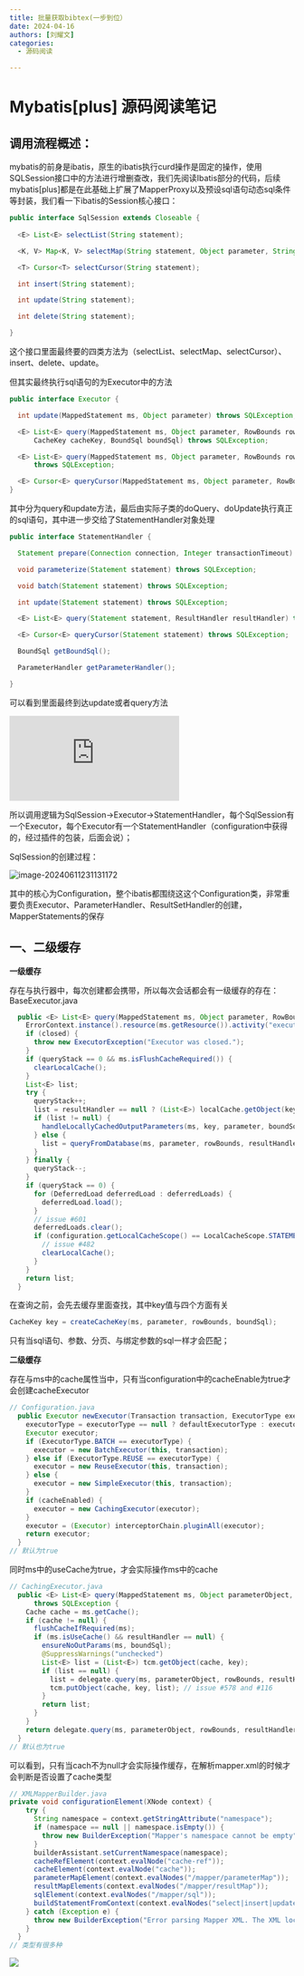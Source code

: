 ```yaml
---
title: 批量获取bibtex(一步到位）
date: 2024-04-16
authors: [刘耀文]
categories:
  - 源码阅读

---
```


# Mybatis[plus] 源码阅读笔记

## 调用流程概述：

mybatis的前身是ibatis，原生的ibatis执行curd操作是固定的操作，使用SQLSession接口中的方法进行增删查改，我们先阅读Ibatis部分的代码，后续mybatis[plus]都是在此基础上扩展了MapperProxy以及预设sql语句动态sql条件等封装，我们看一下ibatis的Session核心接口：

<!-- more -->

```java
public interface SqlSession extends Closeable {
    
  <E> List<E> selectList(String statement);

  <K, V> Map<K, V> selectMap(String statement, Object parameter, String mapKey);

  <T> Cursor<T> selectCursor(String statement);

  int insert(String statement);

  int update(String statement);

  int delete(String statement);

}

```

这个接口里面最终要的四类方法为（selectList、selectMap、selectCursor）、insert、delete、update。

但其实最终执行sql语句的为Executor中的方法

```java
public interface Executor {

  int update(MappedStatement ms, Object parameter) throws SQLException;

  <E> List<E> query(MappedStatement ms, Object parameter, RowBounds rowBounds, ResultHandler resultHandler,
      CacheKey cacheKey, BoundSql boundSql) throws SQLException;

  <E> List<E> query(MappedStatement ms, Object parameter, RowBounds rowBounds, ResultHandler resultHandler)
      throws SQLException;

  <E> Cursor<E> queryCursor(MappedStatement ms, Object parameter, RowBounds rowBounds) throws SQLException;
}
```

其中分为query和update方法，最后由实际子类的doQuery、doUpdate执行真正的sql语句，其中进一步交给了StatementHandler对象处理

```java
public interface StatementHandler {

  Statement prepare(Connection connection, Integer transactionTimeout) throws SQLException;

  void parameterize(Statement statement) throws SQLException;

  void batch(Statement statement) throws SQLException;

  int update(Statement statement) throws SQLException;

  <E> List<E> query(Statement statement, ResultHandler resultHandler) throws SQLException;

  <E> Cursor<E> queryCursor(Statement statement) throws SQLException;

  BoundSql getBoundSql();

  ParameterHandler getParameterHandler();

}
```

可以看到里面最终到达update或者query方法

![image-20240611225027427](https://raw.githubusercontent.com/liyown/pic-go/master/blog/%E6%BA%90%E7%A0%81%E9%98%85%E8%AF%BB_mybatis%5Bplus%5D.md)

所以调用逻辑为SqlSession->Executor->StatementHandler，每个SqlSession有一个Executor，每个Executor有一个StatementHandler（configuration中获得的，经过插件的包装，后面会说）；

SqlSession的创建过程：

![image-20240611231131172](https://raw.githubusercontent.com/liyown/pic-go/master/blog/image-20240611231131172.png)

其中的核心为Configuration，整个ibatis都围绕这这个Configuration类，非常重要负责Executor、ParameterHandler、ResultSetHandler的创建，MapperStatements的保存

## 一、二级缓存

**一级缓存**

存在与执行器中，每次创建都会携带，所以每次会话都会有一级缓存的存在：BaseExecutor.java

```java
  public <E> List<E> query(MappedStatement ms, Object parameter, RowBounds rowBounds, ResultHandler resultHandler, CacheKey key, BoundSql boundSql) throws SQLException {
    ErrorContext.instance().resource(ms.getResource()).activity("executing a query").object(ms.getId());
    if (closed) {
      throw new ExecutorException("Executor was closed.");
    }
    if (queryStack == 0 && ms.isFlushCacheRequired()) {
      clearLocalCache();
    }
    List<E> list;
    try {
      queryStack++;
      list = resultHandler == null ? (List<E>) localCache.getObject(key) : null;
      if (list != null) {
        handleLocallyCachedOutputParameters(ms, key, parameter, boundSql);
      } else {
        list = queryFromDatabase(ms, parameter, rowBounds, resultHandler, key, boundSql);
      }
    } finally {
      queryStack--;
    }
    if (queryStack == 0) {
      for (DeferredLoad deferredLoad : deferredLoads) {
        deferredLoad.load();
      }
      // issue #601
      deferredLoads.clear();
      if (configuration.getLocalCacheScope() == LocalCacheScope.STATEMENT) {
        // issue #482
        clearLocalCache();
      }
    }
    return list;
  }
```

在查询之前，会先去缓存里面查找，其中key值与四个方面有关

```java
CacheKey key = createCacheKey(ms, parameter, rowBounds, boundSql);
```

只有当sql语句、参数、分页、与绑定参数的sql一样才会匹配；

**二级缓存**

存在与ms中的cache属性当中，只有当configuration中的cacheEnable为true才会创建cacheExecutor

```java
// Configuration.java
  public Executor newExecutor(Transaction transaction, ExecutorType executorType) {
    executorType = executorType == null ? defaultExecutorType : executorType;
    Executor executor;
    if (ExecutorType.BATCH == executorType) {
      executor = new BatchExecutor(this, transaction);
    } else if (ExecutorType.REUSE == executorType) {
      executor = new ReuseExecutor(this, transaction);
    } else {
      executor = new SimpleExecutor(this, transaction);
    }
    if (cacheEnabled) {
      executor = new CachingExecutor(executor);
    }
    executor = (Executor) interceptorChain.pluginAll(executor);
    return executor;
  }
// 默认为true
```

同时ms中的useCache为true，才会实际操作ms中的cache

```java
// CachingExecutor.java
  public <E> List<E> query(MappedStatement ms, Object parameterObject, RowBounds rowBounds, ResultHandler resultHandler, CacheKey key, BoundSql boundSql)
      throws SQLException {
    Cache cache = ms.getCache();
    if (cache != null) {
      flushCacheIfRequired(ms);
      if (ms.isUseCache() && resultHandler == null) {
        ensureNoOutParams(ms, boundSql);
        @SuppressWarnings("unchecked")
        List<E> list = (List<E>) tcm.getObject(cache, key);
        if (list == null) {
          list = delegate.query(ms, parameterObject, rowBounds, resultHandler, key, boundSql);
          tcm.putObject(cache, key, list); // issue #578 and #116
        }
        return list;
      }
    }
    return delegate.query(ms, parameterObject, rowBounds, resultHandler, key, boundSql);
  }
// 默认也为true
```

可以看到，只有当cach不为null才会实际操作缓存，在解析mapper.xml的时候才会判断是否设置了cache类型

```java
// XMLMapperBuilder.java  
private void configurationElement(XNode context) {
    try {
      String namespace = context.getStringAttribute("namespace");
      if (namespace == null || namespace.isEmpty()) {
        throw new BuilderException("Mapper's namespace cannot be empty");
      }
      builderAssistant.setCurrentNamespace(namespace);
      cacheRefElement(context.evalNode("cache-ref"));
      cacheElement(context.evalNode("cache"));
      parameterMapElement(context.evalNodes("/mapper/parameterMap"));
      resultMapElements(context.evalNodes("/mapper/resultMap"));
      sqlElement(context.evalNodes("/mapper/sql"));
      buildStatementFromContext(context.evalNodes("select|insert|update|delete"));
    } catch (Exception e) {
      throw new BuilderException("Error parsing Mapper XML. The XML location is '" + resource + "'. Cause: " + e, e);
    }
  }
// 类型有很多种
```

![](https://raw.githubusercontent.com/liyown/pic-go/master/blog/image-20240616163813806.png)

